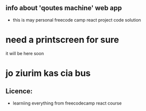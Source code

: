 ## info about 'qoutes machine' web app 
- this is may personal freecode camp react project code solution

# need a printscreen for sure
it will be here soon
# jo ziurim kas cia bus

## Licence:
-  learniing everything from freecodecamp react course
